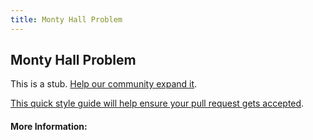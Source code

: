 ```yaml
---
title: Monty Hall Problem
---
```


## Monty Hall Problem

This is a stub. [Help our community expand it](https://github.com/freeCodeCamp/guide-articles/tree/master/articles/Logic/Monty-Hall-Problem/index.md).

[This quick style guide will help ensure your pull request gets accepted](https://github.com/freeCodeCamp/guide-articles/blob/master/README.md).

<!-- The article goes here, in GitHub-flavored Markdown. Feel free to add YouTube videos, images, and CodePen/JSBin embeds  -->

#### More Information:
<!-- Please add any articles you think might be helpful to read before writing the article -->


